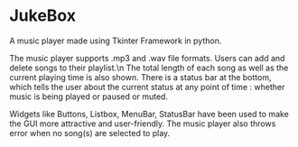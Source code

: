 # JukeBox
A music player made using Tkinter Framework in python.

The music player supports .mp3 and .wav file formats. Users can add and delete songs to their playlist.\n The total length of each song as well as the current playing time is also shown.
There is a status bar at the bottom, which tells the user about the current status at any point of time : whether music is being played or paused or muted.

Widgets like Buttons, Listbox, MenuBar, StatusBar have been used to make the GUI more attractive and user-friendly. The music player also throws error when no song(s) are selected to play.
